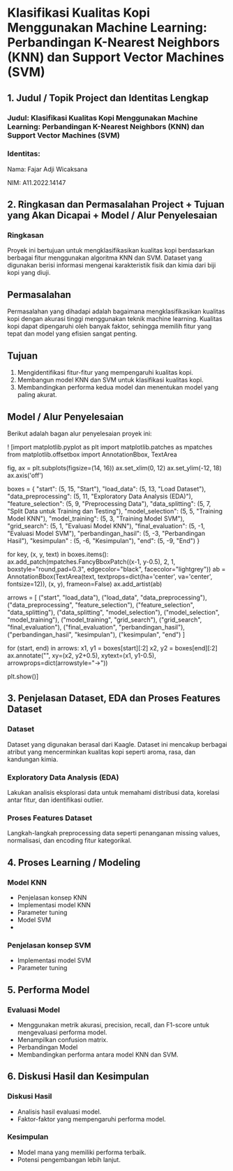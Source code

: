 # Klasifikasi Kualitas Kopi Menggunakan Machine Learning: Perbandingan K-Nearest Neighbors (KNN) dan Support Vector Machines (SVM)
## 1. Judul / Topik Project dan Identitas Lengkap
### Judul: Klasifikasi Kualitas Kopi Menggunakan Machine Learning: Perbandingan K-Nearest Neighbors (KNN) dan Support Vector Machines (SVM)
### Identitas:
Nama: Fajar Adji Wicaksana

NIM: A11.2022.14147
## 2. Ringkasan dan Permasalahan Project + Tujuan yang Akan Dicapai + Model / Alur Penyelesaian
### Ringkasan
Proyek ini bertujuan untuk mengklasifikasikan kualitas kopi berdasarkan berbagai fitur menggunakan algoritma KNN dan SVM. Dataset yang digunakan berisi informasi mengenai karakteristik fisik dan kimia dari biji kopi yang diuji.

## Permasalahan
Permasalahan yang dihadapi adalah bagaimana mengklasifikasikan kualitas kopi dengan akurasi tinggi menggunakan teknik machine learning. Kualitas kopi dapat dipengaruhi oleh banyak faktor, sehingga memilih fitur yang tepat dan model yang efisien sangat penting.

## Tujuan
1. Mengidentifikasi fitur-fitur yang mempengaruhi kualitas kopi.
2. Membangun model KNN dan SVM untuk klasifikasi kualitas kopi.
3. Membandingkan performa kedua model dan menentukan model yang paling akurat.
   
## Model / Alur Penyelesaian
Berikut adalah bagan alur penyelesaian proyek ini:

! [import matplotlib.pyplot as plt
import matplotlib.patches as mpatches
from matplotlib.offsetbox import AnnotationBbox, TextArea


fig, ax = plt.subplots(figsize=(14, 16))
ax.set_xlim(0, 12)
ax.set_ylim(-12, 18)
ax.axis('off')


boxes = {
    "start": (5, 15, "Start"),
    "load_data": (5, 13, "Load Dataset"),
    "data_preprocessing": (5, 11, "Exploratory Data Analysis (EDA)"),
    "feature_selection": (5, 9, "Preprocessing Data"),
    "data_splitting": (5, 7, "Split Data untuk Training dan Testing"),
    "model_selection": (5, 5, "Training Model KNN"),
    "model_training": (5, 3, "Training Model SVM"),
    "grid_search": (5, 1, "Evaluasi Model KNN"),
    "final_evaluation": (5, -1, "Evaluasi Model SVM"),
    "perbandingan_hasil": (5, -3, "Perbandingan Hasil"),
    "kesimpulan" : (5, -6, "Kesimpulan"),
    "end": (5, -9, "End")
}

for key, (x, y, text) in boxes.items():
    ax.add_patch(mpatches.FancyBboxPatch((x-1, y-0.5), 2, 1, boxstyle="round,pad=0.3", edgecolor="black", facecolor="lightgrey"))
    ab = AnnotationBbox(TextArea(text, textprops=dict(ha='center', va='center', fontsize=12)), (x, y), frameon=False)
    ax.add_artist(ab)


arrows = [
    ("start", "load_data"),
    ("load_data", "data_preprocessing"),
    ("data_preprocessing", "feature_selection"),
    ("feature_selection", "data_splitting"),
    ("data_splitting", "model_selection"),
    ("model_selection", "model_training"),
    ("model_training", "grid_search"),
    ("grid_search", "final_evaluation"),
    ("final_evaluation", "perbandingan_hasil"),
    ("perbandingan_hasil", "kesimpulan"),
    ("kesimpulan", "end")
]

for (start, end) in arrows:
    x1, y1 = boxes[start][:2]
    x2, y2 = boxes[end][:2]
    ax.annotate("", xy=(x2, y2+0.5), xytext=(x1, y1-0.5), arrowprops=dict(arrowstyle="->"))

plt.show()]

## 3. Penjelasan Dataset, EDA dan Proses Features Dataset
### Dataset
Dataset yang digunakan berasal dari Kaagle. Dataset ini mencakup berbagai atribut yang mencerminkan kualitas kopi seperti aroma, rasa, dan kandungan kimia.

### Exploratory Data Analysis (EDA)
Lakukan analisis eksplorasi data untuk memahami distribusi data, korelasi antar fitur, dan identifikasi outlier.

### Proses Features Dataset
Langkah-langkah preprocessing data seperti penanganan missing values, normalisasi, dan encoding fitur kategorikal.

## 4. Proses Learning / Modeling
### Model KNN
* Penjelasan konsep KNN
* Implementasi model KNN
* Parameter tuning
* Model SVM
* 
### Penjelasan konsep SVM
* Implementasi model SVM
* Parameter tuning
  
## 5. Performa Model
### Evaluasi Model
* Menggunakan metrik akurasi, precision, recall, dan F1-score untuk mengevaluasi performa model.
* Menampilkan confusion matrix.
* Perbandingan Model
* Membandingkan performa antara model KNN dan SVM.
  
## 6. Diskusi Hasil dan Kesimpulan
### Diskusi Hasil
* Analisis hasil evaluasi model.
* Faktor-faktor yang mempengaruhi performa model.
  
### Kesimpulan
* Model mana yang memiliki performa terbaik.
* Potensi pengembangan lebih lanjut.
